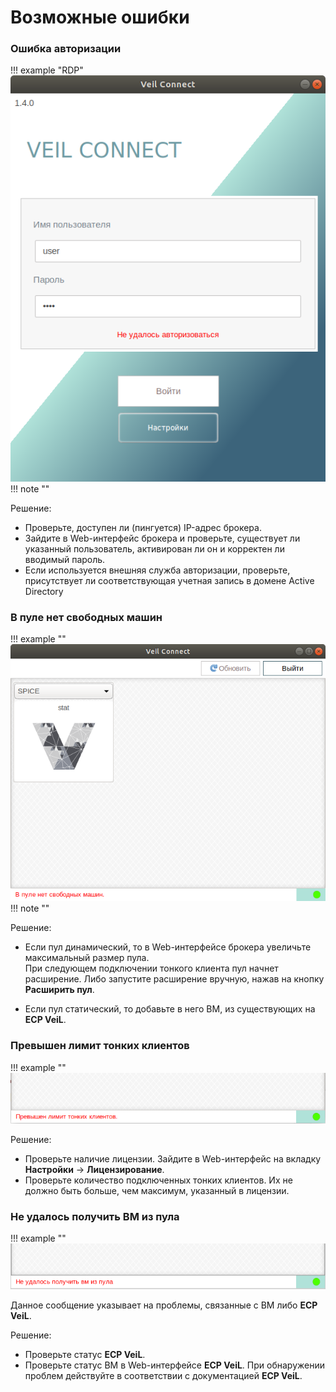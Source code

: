 # Возможные ошибки

### Ошибка авторизации

!!! example "RDP"
    ![image](../../_assets/vdi/thin_client/tk_auth_error.png)
!!! note ""

Решение:

- Проверьте, доступен ли (пингуется) IP-адрес брокера.
- Зайдите в Web-интерфейс брокера и проверьте, существует ли указанный пользователь, активирован ли он и корректен ли 
вводимый пароль.
- Если используется внешняя служба авторизации, проверьте, присутствует ли соответствующая учетная запись 
в домене Active Directory 

### В пуле нет свободных машин

!!! example ""
    ![image](../../_assets/vdi/thin_client/no_free_vms.png)
!!! note ""

Решение:

- Если пул динамический, то в Web-интерфейсе брокера увеличьте максимальный размер пула.  
При следующем подключении тонкого клиента пул начнет расширение. Либо запустите расширение вручную, 
нажав на кнопку **Расширить пул**.

- Если пул статический, то добавьте в него ВМ, из существующих на **ECP VeiL**.

### Превышен лимит тонких клиентов

!!! example ""
    ![image](../../_assets/vdi/thin_client/tk_limit_exceeded.png)

Решение:

- Проверьте наличие лицензии. Зайдите в Web-интерфейс на вкладку **Настройки** -> **Лицензирование**.
- Проверьте количество подключенных тонких клиентов. Их не должно быть больше, чем максимум, указанный в лицензии.

### Не удалось получить ВМ из пула

!!! example ""
    ![image](../../_assets/vdi/thin_client/get_vm_from_pool_error.png)

Данное сообщение указывает на проблемы, связанные с ВМ либо **ECP VeiL**.

Решение:

- Проверьте статус **ECP VeiL**.
- Проверьте статус ВМ в Web-интерфейсе **ECP VeiL**. При обнаружении проблем действуйте в соответствии 
с документацией **ECP VeiL**.